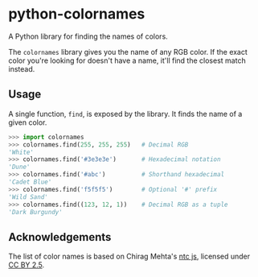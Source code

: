 # python-colornames

A Python library for finding the names of colors.

The `colornames` library gives you the name of any RGB color. If the exact color you're looking for doesn't have a name, it'll find the closest match instead.


## Usage

A single function, `find`, is exposed by the library. It finds the name of a given color.

```python
>>> import colornames
>>> colornames.find(255, 255, 255)   # Decimal RGB
'White'
>>> colornames.find('#3e3e3e')       # Hexadecimal notation
'Dune'
>>> colornames.find('#abc')          # Shorthand hexadecimal
'Cadet Blue'
>>> colornames.find('f5f5f5')        # Optional '#' prefix
'Wild Sand'
>>> colornames.find((123, 12, 1))    # Decimal RGB as a tuple
'Dark Burgundy'
```

## Acknowledgements

The list of color names is based on Chirag Mehta's [ntc js](http://chir.ag/projects/ntc), licensed under [CC BY 2.5](https://creativecommons.org/licenses/by/2.5/).
